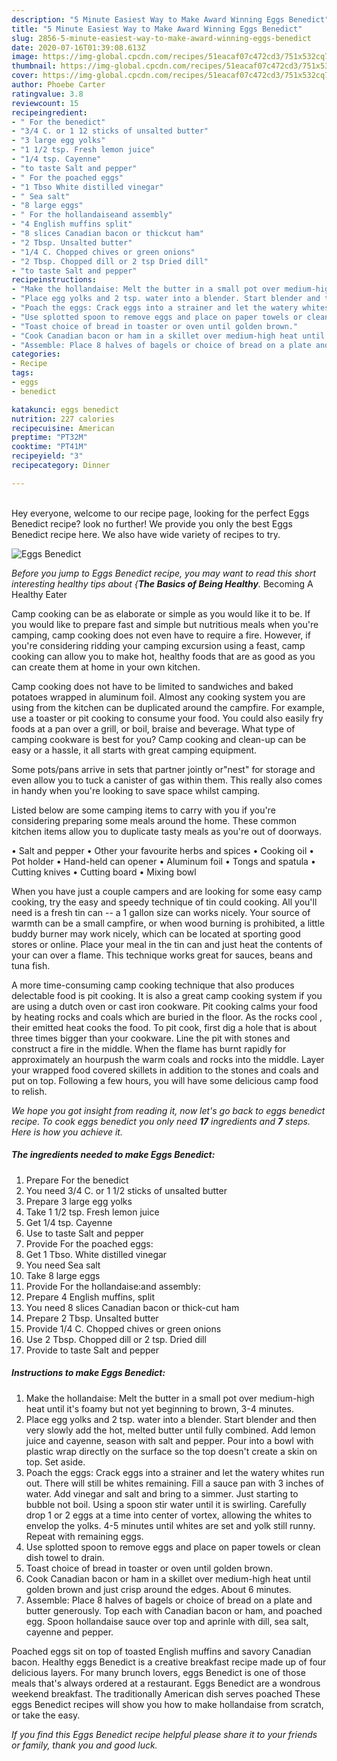 ```yaml
---
description: "5 Minute Easiest Way to Make Award Winning Eggs Benedict"
title: "5 Minute Easiest Way to Make Award Winning Eggs Benedict"
slug: 2856-5-minute-easiest-way-to-make-award-winning-eggs-benedict
date: 2020-07-16T01:39:08.613Z
image: https://img-global.cpcdn.com/recipes/51eacaf07c472cd3/751x532cq70/eggs-benedict-recipe-main-photo.jpg
thumbnail: https://img-global.cpcdn.com/recipes/51eacaf07c472cd3/751x532cq70/eggs-benedict-recipe-main-photo.jpg
cover: https://img-global.cpcdn.com/recipes/51eacaf07c472cd3/751x532cq70/eggs-benedict-recipe-main-photo.jpg
author: Phoebe Carter
ratingvalue: 3.8
reviewcount: 15
recipeingredient:
- " For the benedict"
- "3/4 C. or 1 12 sticks of unsalted butter"
- "3 large egg yolks"
- "1 1/2 tsp. Fresh lemon juice"
- "1/4 tsp. Cayenne"
- "to taste Salt and pepper"
- " For the poached eggs"
- "1 Tbso White distilled vinegar"
- " Sea salt"
- "8 large eggs"
- " For the hollandaiseand assembly"
- "4 English muffins split"
- "8 slices Canadian bacon or thickcut ham"
- "2 Tbsp. Unsalted butter"
- "1/4 C. Chopped chives or green onions"
- "2 Tbsp. Chopped dill or 2 tsp Dried dill"
- "to taste Salt and pepper"
recipeinstructions:
- "Make the hollandaise: Melt the butter in a small pot over medium-high heat until it&#39;s foamy but not yet beginning to brown, 3-4 minutes."
- "Place egg yolks and 2 tsp. water into a blender. Start blender and then very slowly add the hot, melted butter until fully combined. Add lemon juice and cayenne, season with salt and pepper. Pour into a bowl with plastic wrap directly on the surface so the top doesn&#39;t create a skin on top. Set aside."
- "Poach the eggs: Crack eggs into a strainer and let the watery whites run out. There will still be whites remaining. Fill a sauce pan with 3 inches of water. Add vinegar and salt and bring to a simmer. Just starting to bubble not boil. Using a spoon stir water until it is swirling. Carefully drop 1 or 2 eggs at a time into center of vortex, allowing the whites to envelop the yolks. 4-5 minutes until whites are set and yolk still runny. Repeat with remaining eggs."
- "Use splotted spoon to remove eggs and place on paper towels or clean dish towel to drain."
- "Toast choice of bread in toaster or oven until golden brown."
- "Cook Canadian bacon or ham in a skillet over medium-high heat until golden brown and just crisp around the edges. About 6 minutes."
- "Assemble: Place 8 halves of bagels or choice of bread on a plate and butter generously. Top each with Canadian bacon or ham, and poached egg. Spoon hollandaise sauce over top and aprinle with dill, sea salt, cayenne and pepper."
categories:
- Recipe
tags:
- eggs
- benedict

katakunci: eggs benedict 
nutrition: 227 calories
recipecuisine: American
preptime: "PT32M"
cooktime: "PT41M"
recipeyield: "3"
recipecategory: Dinner

---
```

<br>
Hey everyone, welcome to our recipe page, looking for the perfect Eggs Benedict recipe? look no further! We provide you only the best Eggs Benedict recipe here. We also have wide variety of recipes to try.
<br>


![Eggs Benedict](https://img-global.cpcdn.com/recipes/51eacaf07c472cd3/751x532cq70/eggs-benedict-recipe-main-photo.jpg)

<i>Before you jump to Eggs Benedict recipe, you may want to read this short interesting healthy tips about {<strong>The Basics of Being Healthy</strong>.</i>
Becoming A Healthy Eater

    
Camp cooking can be as elaborate or simple as you would like it to be. If you would like to prepare fast and simple but nutritious meals when you're camping, camp cooking does not even have to require a fire. However, if you're considering ridding your camping excursion using a feast, camp cooking can allow you to make hot, healthy foods that are as good as you can create them at home in your own kitchen.

Camp cooking does not have to be limited to sandwiches and baked potatoes wrapped in aluminum foil.  Almost any cooking system you are using from the kitchen can be duplicated around the campfire. For example, use a toaster or pit cooking to consume your food. You could also easily fry foods at a pan over a grill, or boil, braise and beverage. What type of camping cookware is best for you? Camp cooking and clean-up can be easy or a hassle, it all starts with great camping equipment.

Some pots/pans arrive in sets that partner jointly or"nest" for storage and even allow you to tuck a canister of gas within them. This really also comes in handy when you're looking to save space whilst camping.

Listed below are some camping items to carry with you if you're considering preparing some meals around the home. These common kitchen items allow you to duplicate tasty meals as you're out of doorways.

• Salt and pepper
• Other your favourite herbs and spices
• Cooking oil
• Pot holder
• Hand-held can opener
• Aluminum foil
• Tongs and spatula
• Cutting knives
• Cutting board
• Mixing bowl


When you have just a couple campers and are looking for some easy camp cooking, try the easy and speedy technique of tin could cooking. All you'll need is a fresh tin can -- a 1 gallon size can works nicely. Your source of warmth can be a small campfire, or when wood burning is prohibited, a little buddy burner may work nicely, which can be located at sporting good stores or online. Place your meal in the tin can and just heat the contents of your can over a flame.  This technique works great for sauces, beans and tuna fish.

A more time-consuming camp cooking technique that also produces delectable food is pit cooking.  It is also a great camp cooking system if you are using a dutch oven or cast iron cookware. Pit cooking calms your food by heating rocks and coals which are buried in the floor. As the rocks cool , their emitted heat cooks the food. To pit cook, first dig a hole that is about three times bigger than your cookware. Line the pit with stones and construct a fire in the middle. When the flame has burnt rapidly for approximately an hourpush the warm coals and rocks into the middle. Layer your wrapped food covered skillets in addition to the stones and coals and put on top. Following a few hours, you will have some delicious camp food to relish.


<i>We hope you got insight from reading it, now let's go back to eggs benedict recipe. To cook eggs benedict you only need <strong>17</strong> ingredients and <strong>7</strong> steps. Here is how you achieve it.
</i>

##### The ingredients needed to make Eggs Benedict:

1. Prepare  For the benedict
1. You need 3/4 C. or 1 1/2 sticks of unsalted butter
1. Prepare 3 large egg yolks
1. Take 1 1/2 tsp. Fresh lemon juice
1. Get 1/4 tsp. Cayenne
1. Use to taste Salt and pepper
1. Provide  For the poached eggs:
1. Get 1 Tbso. White distilled vinegar
1. You need  Sea salt
1. Take 8 large eggs
1. Provide  For the hollandaise:and assembly:
1. Prepare 4 English muffins, split
1. You need 8 slices Canadian bacon or thick-cut ham
1. Prepare 2 Tbsp. Unsalted butter
1. Provide 1/4 C. Chopped chives or green onions
1. Use 2 Tbsp. Chopped dill or 2 tsp. Dried dill
1. Provide to taste Salt and pepper


##### Instructions to make Eggs Benedict:

1. Make the hollandaise: Melt the butter in a small pot over medium-high heat until it&#39;s foamy but not yet beginning to brown, 3-4 minutes.
1. Place egg yolks and 2 tsp. water into a blender. Start blender and then very slowly add the hot, melted butter until fully combined. Add lemon juice and cayenne, season with salt and pepper. Pour into a bowl with plastic wrap directly on the surface so the top doesn&#39;t create a skin on top. Set aside.
1. Poach the eggs: Crack eggs into a strainer and let the watery whites run out. There will still be whites remaining. Fill a sauce pan with 3 inches of water. Add vinegar and salt and bring to a simmer. Just starting to bubble not boil. Using a spoon stir water until it is swirling. Carefully drop 1 or 2 eggs at a time into center of vortex, allowing the whites to envelop the yolks. 4-5 minutes until whites are set and yolk still runny. Repeat with remaining eggs.
1. Use splotted spoon to remove eggs and place on paper towels or clean dish towel to drain.
1. Toast choice of bread in toaster or oven until golden brown.
1. Cook Canadian bacon or ham in a skillet over medium-high heat until golden brown and just crisp around the edges. About 6 minutes.
1. Assemble: Place 8 halves of bagels or choice of bread on a plate and butter generously. Top each with Canadian bacon or ham, and poached egg. Spoon hollandaise sauce over top and aprinle with dill, sea salt, cayenne and pepper.


Poached eggs sit on top of toasted English muffins and savory Canadian bacon. Healthy eggs Benedict is a creative breakfast recipe made up of four delicious layers. For many brunch lovers, eggs Benedict is one of those meals that&#39;s always ordered at a restaurant. Eggs Benedict are a wondrous weekend breakfast. The traditionally American dish serves poached These eggs Benedict recipes will show you how to make hollandaise from scratch, or take the easy. 

<i>If you find this Eggs Benedict recipe helpful please share it to your friends or family, thank you and good luck.</i>
